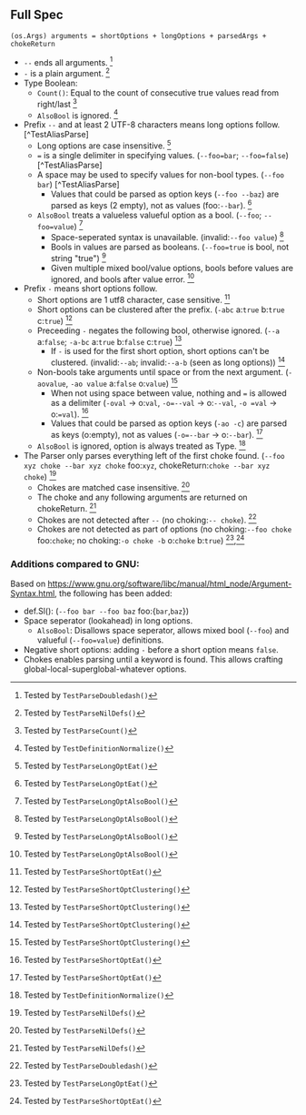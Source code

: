 ## Full Spec
```
(os.Args) arguments = shortOptions + longOptions + parsedArgs + chokeReturn
```

- `--` ends all arguments. [^TestParseDoubledash]
- `-` is a plain argument. [^TestParseNilDefs]
- Type Boolean:
    - `Count()`: Equal to the count of consecutive true values read from right/last [^TestParseCount]
    - `AlsoBool` is ignored. [^TestDefinitionNormalize]
- Prefix `--` and at least 2 UTF-8 characters means long options follow. [^TestAliasParse]
    - Long options are case insensitive. [^TestParseLongOptEat]
    - `=` is a single delimiter in specifying values. (`--foo=bar`; `--foo=false`) [^TestAliasParse]
    - A space may be used to specify values for non-bool types. (`--foo bar`) [^TestAliasParse]
      - Values that could be parsed as option keys (`--foo --baz`) are parsed as keys (2 empty), not as values (foo:`--bar`). [^TestParseLongOptEat]
    - `AlsoBool` treats a valueless valueful option as a bool. (`--foo`; `--foo=value`) [^TestParseLongOptAlsoBool]
        - Space-seperated syntax is unavailable. (invalid:`--foo value`) [^TestParseLongOptAlsoBool]
        - Bools in values are parsed as booleans. (`--foo=true` is bool, not string "true") [^TestParseLongOptAlsoBool]
        - Given multiple mixed bool/value options, bools before values are ignored, and bools after value error. [^TestParseLongOptAlsoBool]
- Prefix `-` means short options follow.
    - Short options are 1 utf8 character, case sensitive. [^TestParseShortOptEat]
    - Short options can be clustered after the prefix. (`-abc` a:`true` b:`true` c:`true`) [^TestParseShortOptClustering]
    - Preceeding `-` negates the following bool, otherwise ignored. (`--a` a:`false`; `-a-bc` a:`true` b:`false` c:`true`) [^TestParseShortOptClustering]
        - If `-` is used for the first short option, short options can't be clustered. (invalid:`--ab`; invalid:`--a-b` (seen as long options)) [^TestParseShortOptClustering]
    - Non-bools take arguments until space or from the next argument. (`-aovalue`, `-ao value` a:`false` o:`value`) [^TestParseShortOptClustering]
      - When not using space between value, nothing and `=` is allowed as a delimiter (`-oval` → o:`val`, `-o=--val` → o:`--val`, `-o =val` → o:`=val`). [^TestParseShortOptEat]
      - Values that could be parsed as option keys (`-ao -c`) are parsed as keys (o:empty), not as values (`-o=--bar` → o:`--bar`). [^TestParseShortOptEat]
    - `AlsoBool` is ignored, option is always treated as Type. [^TestDefinitionNormalize]
- The Parser only parses everything left of the first choke found. (`--foo xyz choke --bar xyz choke` foo:`xyz`, chokeReturn:`choke --bar xyz choke`) [^TestParseNilDefs]
    - Chokes are matched case insensitive. [^TestParseNilDefs]
    - The choke and any following arguments are returned on chokeReturn. [^TestParseNilDefs]
    - Chokes are not detected after `--` (no choking:`-- choke`). [^TestParseDoubledash]
    - Chokes are not detected as part of options (no choking:`--foo choke` foo:`choke`; no choking:`-o choke -b` o:`choke` b:`true`) [^TestParseLongOptEat],[^TestParseShortOptEat]

[^TestParseNilDefs]: Tested by `TestParseNilDefs()`
[^TestParseLongOptEat]: Tested by `TestParseLongOptEat()`
[^TestParseShortOptEat]: Tested by `TestParseShortOptEat()`
[^TestParseDoubledash]: Tested by `TestParseDoubledash()`
[^TestParseLongOptAlsoBool]: Tested by `TestParseLongOptAlsoBool()`
[^TestParseShortOptClustering]: Tested by `TestParseShortOptClustering()`
[^TestDefinitionNormalize]: Tested by `TestDefinitionNormalize()`
[^TestParseCount]: Tested by `TestParseCount()`

### Additions compared to GNU:
Based on https://www.gnu.org/software/libc/manual/html_node/Argument-Syntax.html, the following has been added:

- def.Sl(): (`--foo bar --foo baz` foo:{`bar`,`baz`})
- Space seperator (lookahead) in long options.
    - `AlsoBool`: Disallows space seperator, allows mixed bool (`--foo`) and valueful (`--foo=value`) definitions.
- Negative short options: adding `-` before a short option means `false`.
- Chokes enables parsing until a keyword is found. This allows crafting global-local-superglobal-whatever options.
